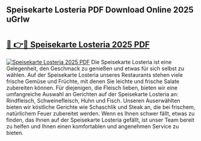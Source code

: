 ## Speisekarte Losteria PDF Download Online 2025 uGrlw

# <h2><a href="http://gca6kjm.nevu.top/?p=Speisekarte+Losteria">🔗 👉🔴 Speisekarte Losteria 2025 PDF</a></h2>

[![Speisekarte Losteria 2025 PDF](https://i.imgur.com/dBaPXMq.png)](http://gca6kjm.nevu.top/?p=Speisekarte+Losteria)
Die Speisekarte Losteria ist eine Gelegenheit, den Geschmack zu genießen und etwas für sich selbst zu wählen. Auf der Speisekarte Losteria unseres Restaurants stehen viele frische Gemüse und Früchte, mit denen Sie leichte und frische Salate zubereiten können. Für diejenigen, die Fleisch lieben, bieten wir eine umfangreiche Auswahl an Gerichten auf der Speisekarte Losteria an: Rindfleisch, Schweinefleisch, Huhn und Fisch. Unseren Auserwählten bieten wir köstliche Gerichte wie Schaschlik und Steak an, die bei frischem, natürlichem Feuer zubereitet werden. Wenn es Ihnen schwer fällt, etwas zu finden, das Ihnen auf der Speisekarte Losteria gefällt, ist unser Team bereit zu helfen und Ihnen einen komfortablen und angenehmen Service zu bieten.
